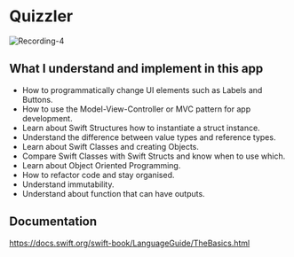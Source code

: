 
#  Quizzler

![Recording-4](https://user-images.githubusercontent.com/109367230/199280542-56c2f4a9-7a69-4a96-a434-83b85333dd06.gif)

## What I understand and implement in this app

* How to programmatically change UI elements such as Labels and Buttons.
* How to use the Model-View-Controller or MVC pattern for app development.
* Learn about Swift Structures how to instantiate a struct instance.
* Understand the difference between value types and reference types. 
* Learn about Swift Classes and creating Objects.
* Compare Swift Classes with Swift Structs and know when to use which.
* Learn about Object Oriented Programming.
* How to refactor code and stay organised.
* Understand immutability.
* Understand about function that can have outputs.

## Documentation

https://docs.swift.org/swift-book/LanguageGuide/TheBasics.html
   
